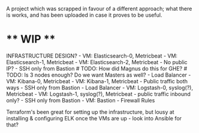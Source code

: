 A project which was scrapped in favour of a different approach; what there is
works, and has been uploaded in case it proves to be useful.


** WIP **
=========

INFRASTRUCTURE DESIGN?
    - VM: Elasticsearch-0, Metricbeat
    - VM: Elasticsearch-1, Metricbeat
    - VM: Elasticsearch-2, Metricbeat
        - No public IP?
        - SSH only from Bastion # TODO: How did Magnus do this for GHE?
        # TODO: Is 3 nodes enough? Do we want Masters as well?
    - Load Balancer
        - VM: Kibana-0, Metricbeat 
        - VM: Kibana-1, Metricbeat
            - Public traffic both ways
            - SSH only from Bastion
    - Load Balancer
        - VM: Logstash-0, syslog(?), Metricbeat
        - VM: Logstash-1, syslog(?), Metricbeat
            - public traffic inbound only?
            - SSH only from Bastion
    - VM: Bastion
    - Firewall Rules

Terraform's been great for setting up the infrastructure, but lousy at
installing & configuring ELK once the VMs are up - look into Ansible for that?
